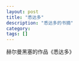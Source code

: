 ```yaml
---
layout: post
title: "悉达多"
description: "悉达多的书摘"
category: 
tags: []
---
```

赫尔曼黑塞的作品《悉达多》

<script src="https://gist.github.com/zryfish/0f9f1c0638d8a06e196d.js"></script>
